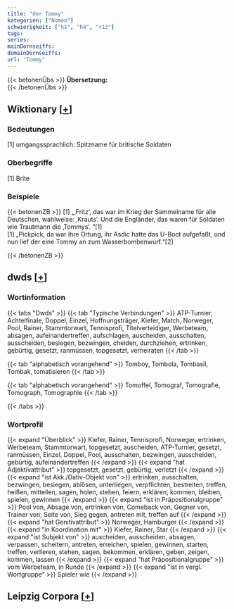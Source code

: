 ```yaml
---
title: "der Tommy"
kategorien: ["Nomen"]
schwierigkeit: ["k1", "h4", "r13"]
tags:
series:
mainDornseiffs:
domainDornseiffs:
url: "Tommy"
---
```


{{< betonenÜbs >}}
**Übersetzung:**  
{{< /betonenÜbs >}}

## Wiktionary [[+](https://de.wiktionary.org/wiki/Tommy)]

### Bedeutungen
[1] umgangssprachlich: Spitzname für britische Soldaten  

### Oberbegriffe
[1] Brite  

### Beispiele
{{< betonenZB >}}
[1] „‚Fritz‘, das war im Krieg der Sammelname für alle Deutschen, wahlweise: ‚Krauts‘. Und die Engländer, das waren für Soldaten wie Trautmann die ‚Tommys‘. “[1]  
[1] „Pickpick, da war ihre Ortung, ihr Asdic hatte das U-Boot aufgefaßt, und nun lief der eine Tommy an zum Wasserbombenwurf.“[2]  

{{< /betonenZB >}}


## dwds [[+](https://www.dwds.de/wb/Tommy)]

### Wortinformation
{{< tabs "Dwds" >}}
{{< tab "Typische Verbindungen" >}}
ATP-Turnier, Achtelfinale, Doppel, Einzel, Hoffnungsträger, Kiefer, Match, Norweger, Pool, Rainer, Stammtorwart, Tennisprofi, Titelverteidiger, Werbeteam, absagen, aufeinandertreffen, aufschlagen, auscheiden, ausschalten, ausscheiden, besiegen, bezwingen, cheiden, durchziehen, ertrinken, gebürtig, gesetzt, ranmüssen, topgesetzt, verheiraten
{{< /tab >}}

{{< tab "alphabetisch vorangehend" >}}
Tomboy, Tombola, Tombasil, Tombak, tomatisieren
{{< /tab >}}

{{< tab "alphabetisch vorangehend" >}}
Tomoffel, Tomograf, Tomografie, Tomograph, Tomographie
{{< /tab >}}

{{< /tabs >}}

### Wortprofil
{{< expand "Überblick" >}} Kiefer, Rainer, Tennisprofi, Norweger, ertrinken, Werbeteam, Stammtorwart, topgesetzt, auscheiden, ATP-Turnier, gesetzt, ranmüssen, Einzel, Doppel, Pool, ausschalten, bezwingen, ausscheiden, gebürtig, aufeinandertreffen {{< /expand >}}
{{< expand "hat Adjektivattribut" >}} topgesetzt, gesetzt, gebürtig, verletzt {{< /expand >}}
{{< expand "ist Akk./Dativ-Objekt von" >}} ertrinken, ausschalten, bezwingen, besiegen, ablösen, unterliegen, verpflichten, bestreiten, treffen, heißen, mitteilen, sagen, holen, stehen, feiern, erklären, kommen, bleiben, spielen, gewinnen {{< /expand >}}
{{< expand "ist in Präpositionalgruppe" >}} Pool von, Absage von, ertrinken von, Comeback von, Gegner von, Trainer von, Seite von, Sieg gegen, antreten mit, treffen auf {{< /expand >}}
{{< expand "hat Genitivattribut" >}} Norweger, Hamburger {{< /expand >}}
{{< expand "in Koordination mit" >}} Kiefer, Rainer, Star {{< /expand >}}
{{< expand "ist Subjekt von" >}} auscheiden, ausscheiden, absagen, verpassen, scheitern, antreten, erreichen, spielen, gewinnen, starten, treffen, verlieren, stehen, sagen, bekommen, erklären, geben, zeigen, kommen, lassen {{< /expand >}}
{{< expand "hat Präpositionalgruppe" >}} vom Werbeteam, in Runde {{< /expand >}}
{{< expand "ist in vergl. Wortgruppe" >}} Spieler wie {{< /expand >}}

## Leipzig Corpora [[+](https://corpora.uni-leipzig.de/en/res?word=Tommy&corpusId=deu_newscrawl-public_2018)]

